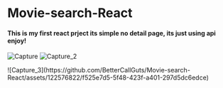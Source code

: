 # Movie-search-React
#### This is my first react prject its simple no detail page, its just using api enjoy!


![Capture](https://github.com/BetterCallGuts/Movie-search-React/assets/122576822/3d39dbc7-f884-418d-b22a-931446fe5600)
![Capture_2](https://github.com/BetterCallGuts/Movie-search-React/assets/122576822/b303eca3-34c8-4206-8e96-1e37f067efff)
<div style="display:flex;justify-content:center;align-items:center;width:100%;">![Capture_3](https://github.com/BetterCallGuts/Movie-search-React/assets/122576822/f525e7d5-5f48-423f-a401-297d5dc6edce)
</div>
